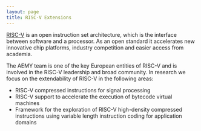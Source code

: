 ```yaml
---
layout: page
title: RISC-V Extensions
---
```


[RISC-V](https://riscv.org) is an open instruction set architecture, which is
the interface between software and a processor. As an open standard it
accelerates new innovative chip platforms, industry competition and easier
access from academia.

The AEMY team is one of the key European entities of RISC-V and is involved in
the RISC-V leadership and broad community. In research we focus on the
extendability of RISC-V in the following areas:

- RISC-V compressed instructions for signal processing
- RISC-V support to accelerate the execution of bytecode virtual machines
- Framework for the exploration of RISC-V high-density compressed instructions
  using variable length instruction coding for application domains
